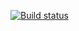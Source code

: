 [![Build status](https://ci.appveyor.com/api/projects/status/sctow0dv1cvfg8o6?svg=true)](https://ci.appveyor.com/project/Elenaclinic/patterns2)
